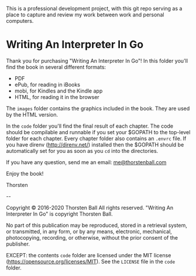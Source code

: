 This is a professional development project, with this git repo serving as a place to capture and review my work between work and personal computers.

# Writing An Interpreter In Go

Thank you for purchasing "Writing An Interpreter In Go"! In this folder you'll
find the book in several different formats:

* PDF
* ePub, for reading in iBooks
* mobi, for Kindles and the Kindle app
* HTML, for reading it in the browser

The `images` folder contains the graphics included in the book. They are used by
the HTML version.

In the `code` folder you'll find the final result of each chapter. The code
should be compilable and runnable if you set your $GOPATH to the top-level
folder for each chapter. Every chapter folder also contains an `.envrc` file. If
you have direnv (http://direnv.net/) installed then the $GOPATH should be
automatically set for you as soon as you `cd` into the directories.

If you have any question, send me an email: me@thorstenball.com

Enjoy the book!

Thorsten

--

Copyright © 2016-2020 Thorsten Ball
All rights reserved.
"Writing An Interpreter In Go" is copyright Thorsten Ball.

No part of this publication may be reproduced, stored in a retrieval system, or
transmitted, in any form, or by any means, electronic, mechanical, photocopying,
recording, or otherwise, without the prior consent of the publisher.

EXCEPT: the contents `code` folder are licensed under the MIT license
(https://opensource.org/licenses/MIT). See the `LICENSE` file in the `code`
folder.
